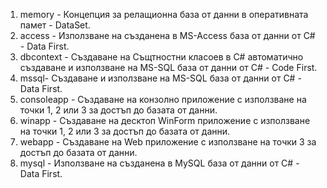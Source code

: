 1. memory - Концепция за релащионна база от данни в оперативната памет - DataSet.
2. access - Използване на създанена в MS-Access база от данни от C# - Data First.
3. dbcontext - Създаване на Същтностни класоев в C# автоматично създаване и използване на MS-SQL база от данни от C# - Code First.
4. mssql- Създаване и използване на MS-SQL база от данни от C# - Data First.
5. consoleapp - Създаване на конзолно приложение с използване на точки 1, 2 или 3 за достъп до базата от данни. 
6. winapp - Създаване на десктоп WinForm приложение с използване на точки 1, 2 или 3 за достъп до базата от данни.  
7. webapp - Създаване на Web приложение с използване на точки 3 за достъп до базата от данни.
8. mysql - Използване на създанена в MySQL база от данни от C# - Data First.
